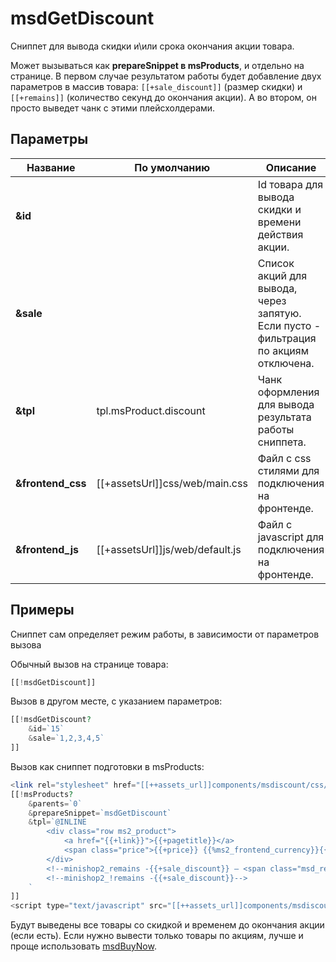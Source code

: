 # msdGetDiscount

Сниппет для вывода скидки и\или срока окончания акции товара.

Может вызываться как **prepareSnippet в msProducts**, и отдельно на странице.
В первом случае результатом работы будет добавление двух параметров в массив товара: `[[+sale_discount]]` (размер скидки) и `[[+remains]]` (количество секунд до окончания акции).
А во втором, он просто выведет чанк с этими плейсхолдерами.

## Параметры

| Название          | По умолчанию                    | Описание                                                                             |
| ----------------- | ------------------------------- | ------------------------------------------------------------------------------------ |
| **&id**           |                                 | Id товара для вывода скидки и времени действия акции.                                |
| **&sale**         |                                 | Список акций для вывода, через запятую. Если пусто - фильтрация по акциям отключена. |
| **&tpl**          | tpl.msProduct.discount          | Чанк оформления для вывода результата работы сниппета.                               |
| **&frontend_css** | [[+assetsUrl]]css/web/main.css  | Файл с css стилями для подключения на фронтенде.                                     |
| **&frontend_js**  | [[+assetsUrl]]js/web/default.js | Файл с javascript для подключения на фронтенде.                                      |

## Примеры

Сниппет сам определяет режим работы, в зависимости от параметров вызова

Обычный вызов на странице товара:

``` php
[[!msdGetDiscount]]
```

Вызов в другом месте, с указанием параметров:

``` php
[[!msdGetDiscount?
    &id=`15`
    &sale=`1,2,3,4,5`
]]
```

Вызов как сниппет подготовки в msProducts:

``` php
<link rel="stylesheet" href="[[++assets_url]]components/msdiscount/css/web/main.css" type="text/css" />
[[!msProducts?
    &parents=`0`
    &prepareSnippet=`msdGetDiscount`
    &tpl=`@INLINE
        <div class="row ms2_product">
            <a href="{{+link}}">{{+pagetitle}}</a>
            <span class="price">{{+price}} {{%ms2_frontend_currency}}{{+remains}}</span>
        </div>
        <!--minishop2_remains -{{+sale_discount}} — <span class="msd_remains">{{+remains}}</span>-->
        <!--minishop2_!remains -{{+sale_discount}}-->
    `
]]
<script type="text/javascript" src="[[++assets_url]]components/msdiscount/js/web/default.js"></script>
```

Будут выведены все товары со скидкой и временем до окончания акции (если есть). Если нужно вывести только товары по акциям, лучше и проще использовать [msdBuyNow][1].

[1]: /ru/01_Компоненты/02_miniShop2/05_Другие_дополнения/02_msDiscount/04_Сниппеты/01_msdBuyNow.md
